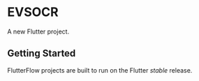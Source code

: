 # EVSOCR

A new Flutter project.

## Getting Started

FlutterFlow projects are built to run on the Flutter _stable_ release.
